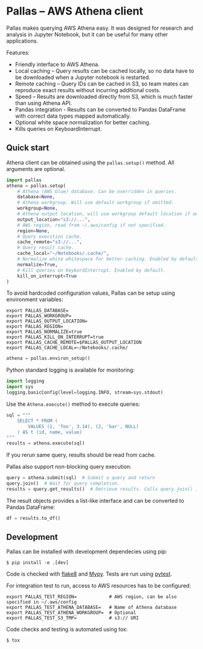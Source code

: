
# Pallas – AWS Athena client

Pallas makes querying AWS Athena easy.
It was designed for research and analysis in Jupyter Notebook,
but it can be useful for many other applications.

Features:

 * Friendly interface to AWS Athena.
 * Local caching – Query results can be cached locally,
   so no data have to be downloaded when a Jupyter notebook is restarted.
 * Remote caching – Query IDs can be cached in S3,
   so team mates can reproduce exact results without incurring additional costs.
 * Speed – Results are downloaded directly from S3,
   which is much faster than using Athena API.
 * Pandas integration - Results can be converted to Pandas DataFrame
   with correct data types mapped automatically.
 * Optional white space normalization for better caching.
 * Kills queries on KeyboardInterrupt.


## Quick start

Athena client can be obtained using the ``pallas.setup()`` method.
All arguments are optional.

```python
import pallas
athena = pallas.setup(
    # Athena (AWS Glue) database. Can be overridden in queries.
    database=None,
    # Athena workgroup. Will use default workgroup if omitted.
    workgroup=None,
    # Athena output location, will use workgroup default location if omitted.
    output_location="s3://...",
    # AWS region, read from ~/.aws/config if not specified.
    region=None,
    # Query execution cache.
    cache_remote="s3://...",
    # Query result cache.
    cache_local="~/Notebooks/.cache/",
    # Normalize white whitespace for better caching. Enabled by default.
    normalize=True,
    # Kill queries on KeybordInterrupt. Enabled by default.
    kill_on_interrupt=True
)
```

To avoid hardcoded configuration values,
Pallas can be setup using environment variables:

```shell script
export PALLAS_DATABASE=
export PALLAS_WORKGROUP=
export PALLAS_OUTPUT_LOCATION=
export PALLAS_REGION=
export PALLAS_NORMALIZE=true
export PALLAS_KILL_ON_INTERRUPT=true
export PALLAS_CACHE_REMOTE=$PALLAS_OUTPUT_LOCATION
export PALLAS_CACHE_LOCAL=~/Notebooks/.cache/
```

```python
athena = pallas.environ_setup()
```
Python standard logging is available for monitoring:

```python
import logging
import sys
logging.basicConfig(level=logging.INFO, stream=sys.stdout)
```

Use the `Athena.execute()` method to execute queries:

```python
sql = """
    SELECT * FROM (
        VALUES (1, 'foo', 3.14), (2, 'bar', NULL)
    ) AS t (id, name, value)
"""
results = athena.execute(sql)
```
If you rerun same query, results should be read from cache.

Pallas also support non-blocking query execution:

```python
query = athena.submit(sql)  # Submit a query and return
query.join()  # Wait for query completion.
results = query.get_results()  # Retrieve results. Calls query.join() internally.
```

The result objects provides a list-like interface
and can be converted to Pandas DataFrame:

```python
df = results.to_df()
```


## Development

Pallas can be installed with development dependecies using pip:

```shell script
$ pip install -e .[dev]
```

Code is checked with [flake8] and [Mypy]. Tests are run using [pytest].

For integration test to run, access to AWS resources has to be configured:

```shell script
export PALLAS_TEST_REGION=            # AWS region, can be also specified in ~/.aws/config
export PALLAS_TEST_ATHENA_DATABASE=   # Name of Athena database
export PALLAS_TEST_ATHENA_WORKGROUP=  # Optional
export PALLAS_TEST_S3_TMP=            # s3:// URI
```
Code checks and testing is automated using tox:

```shell script
$ tox
```

[flake8]: https://flake8.pycqa.org/en/latest/
[Mypy]: http://mypy-lang.org
[pytest]: https://docs.pytest.org/en/latest/

